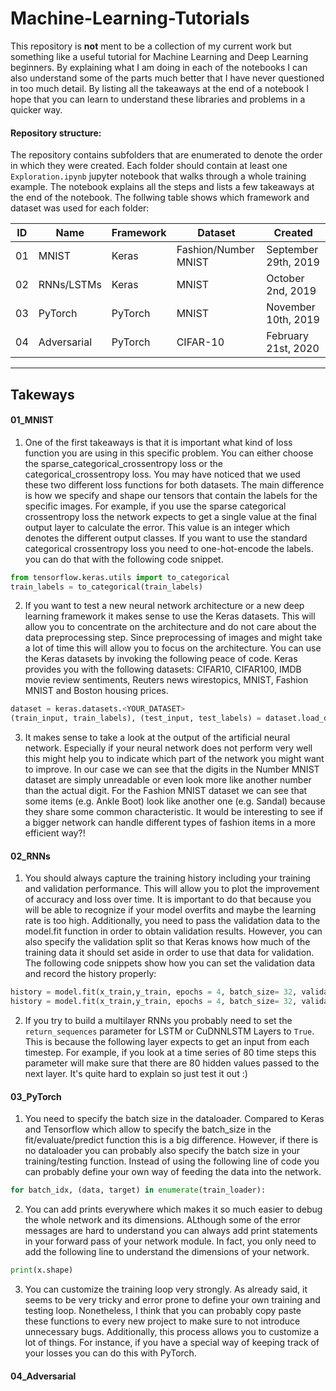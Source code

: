 # Machine-Learning-Tutorials
This repository is __not__ ment to be a collection of my current work but something like a useful tutorial for Machine Learning and Deep Learning beginners. By explaining what I am doing in each of the notebooks I can also understand some of the parts much better that I have never questioned in too much detail. By listing all the takeaways at the end of a notebook I hope that you can learn to understand these libraries and problems in a quicker way.

#### Repository structure:
The repository contains subfolders that are enumerated to denote the order in which they were created. Each folder should contain at least one `Exploration.ipynb` jupyter notebook that walks through a whole training example. The notebook explains all the steps and lists a few takeaways at the end of the notebook. The follwing table shows which framework and dataset was used for each folder:

| ID | Name        | Framework  | Dataset              | Created              |
|----|-------------|------------|----------------------|----------------------|
| 01 | MNIST       | Keras      | Fashion/Number MNIST | September 29th, 2019 |
| 02 | RNNs/LSTMs  | Keras      | MNIST                | October 2nd, 2019    |
| 03 | PyTorch     | PyTorch    | MNIST                | November 10th, 2019  |
| 04 | Adversarial | PyTorch    | CIFAR-10             | February 21st, 2020  |

-----

## Takeways

#### 01_MNIST
1. One of the first takeaways is that it is important what kind of loss function you are using in this specific problem. You can either choose the sparse_categorical_crossentropy loss or the categorical_crossentropy loss. You may have noticed that we used these two different loss functions for both datasets. The main difference is how we specify and shape our tensors that contain the labels for the specific images. For example, if you use the sparse categorical crossentropy loss the network expects to get a single value at the final output layer to calculate the error. This value is an integer which denotes the different output classes. If you want to use the standard categorical crossentropy loss you need to one-hot-encode the labels. you can do that with the following code snippet.

```python
from tensorflow.keras.utils import to_categorical
train_labels = to_categorical(train_labels)
```

2. If you want to test a new neural network architecture or a new deep learning framework it makes sense to use the Keras datasets. This will allow you to concentrate on the architecture and do not care about the data preprocessing step. Since preprocessing of images and might take a lot of time this will allow you to focus on the architecture. You can use the Keras datasets by invoking the following peace of code. Keras provides you with the following datasets: CIFAR10, CIFAR100, IMDB movie review sentiments, Reuters news wirestopics, MNIST, Fashion MNIST and Boston housing prices.

```python
dataset = keras.datasets.<YOUR_DATASET>
(train_input, train_labels), (test_input, test_labels) = dataset.load_data()
```

3. It makes sense to take a look at the output of the artificial neural network. Especially if your neural network does not perform very well this might help you to indicate which part of the network you might want to improve. In our case we can see that the digits in the Number MNIST dataset are simply unreadable or even look more like another number than the actual digit. For the Fashion MNIST dataset we can see that some items (e.g. Ankle Boot) look like another one (e.g. Sandal) because they share some common characteristic. It would be interesting to see if a bigger network can handle different types of fashion items in a more efficient way?!

#### 02_RNNs
1. You should always capture the training history including your training and validation performance. This will allow you to plot the improvement of accuracy and loss over time. It is important to do that because you will be able to recognize if your model overfits and maybe the learning rate is too high. Additionally, you need to pass the validation data to the model.fit function in order to obtain validation results. However, you can also specify the validation split so that Keras knows how much of the training data it should set aside in order to use that data for validation. The following code snippets show how you can set the validation data and record the history properly:
```python
history = model.fit(x_train,y_train, epochs = 4, batch_size= 32, validation_data=(x_test, y_test))
history = model.fit(x_train,y_train, epochs = 4, batch_size= 32, validation_split=0.2)
```

2. If you try to build a multilayer RNNs you probably need to set the `return_sequences` parameter for LSTM or CuDNNLSTM Layers to `True`. This is because the following layer expects to get an input from each timestep. For example, if you look at a time series of 80 time steps this parameter will make sure that there are 80 hidden values passed to the next layer. It's quite hard to explain so just test it out :)

#### 03_PyTorch
1. You need to specify the batch size in the dataloader. Compared to Keras and Tensorflow which allow to specify the batch_size in the fit/evaluate/predict function this is a big difference. However, if there is no dataloader you can probably also specify the batch size in your training/testing function. Instead of using the following line of code you can probably define your own way of feeding the data into the network.
```python
for batch_idx, (data, target) in enumerate(train_loader):
```

2. You can add prints everywhere which makes it so much easier to debug the whole network and its dimensions. ALthough some of the error messages are hard to understand you can always add print statements in your forward pass of your network module. In fact, you only need to add the following line to understand the dimensions of your network.
```python
print(x.shape)
```
3. You can customize the training loop very strongly. As already said, it seems to be very tricky and error prone to define your own training and testing loop. Nonetheless, I think that you can probably copy paste these functions to every new project to make sure to not introduce unnecessary bugs. Additionally, this process allows you to customize a lot of things. For instance, if you have a special way of keeping track of your losses you can do this with PyTorch.

#### 04_Adversarial
